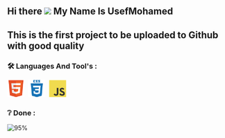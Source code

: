 ## Hi there <img src="https://raw.githubusercontent.com/MartinHeinz/MartinHeinz/master/wave.gif" width="30px"> My Name Is UsefMohamed

## This is the first project to be uploaded to Github with good quality 

### :hammer_and_wrench: Languages And Tool's :
<img src="https://github.com/devicons/devicon/blob/master/icons/html5/html5-original.svg" title="HTML5" alt="HTML" width="40" height="40"/>&nbsp;
<img src="https://github.com/devicons/devicon/blob/master/icons/css3/css3-plain-wordmark.svg"  title="CSS3" alt="CSS" width="40" height="40"/>&nbsp;
<img src="https://github.com/devicons/devicon/blob/master/icons/javascript/javascript-original.svg" title="JavaScript" alt="JavaScript" width="40" height="40"/>&nbsp;

### :grey_question: Done :
![95%](https://progress-bar.dev/95/?title=Done)
